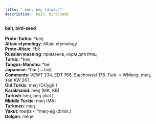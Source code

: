 ```yaml
---
title: " ben, beŋ (dial.)"
description:  bait, bird-seed
---
```

<strong> bait, bird-seed</strong><br><br>
<strong>Proto-Turkic</strong>:  *beŋ<br>
<strong>Altaic etymology</strong>:  Altaic etymology<br>
<strong> Proto-Altaic</strong>:  *bĕ́<br>
<strong>Russian meaning</strong>:  приманка, корм для птиц<br>
<strong>Turkic</strong>:  *beŋ<br>
<strong>Tungus-Manchu</strong>:  *be<br>
<strong>Japanese</strong>:  *bái ( ~ biá)<br>
<strong>Comments</strong>:  VEWT 334, EDT 766, Stachowski 178. Turk. > WMong. meŋ, see KW 261.<br>
<strong>Old Turkic</strong>:  meŋ (OUygh.)<br>
<strong>Karakhanid</strong>:  meŋ (MK, KB)<br>
<strong>Turkish</strong>:  ben, beŋ (dial.)<br>
<strong>Middle Turkic</strong>:  meŋ (MA)<br>
<strong>Turkmen</strong>:  meŋ<br>
<strong>Yakut</strong>:  meŋiä < *meŋ-eg (dimin.)<br>
<strong>Dolgan</strong>:  meŋe<br>


